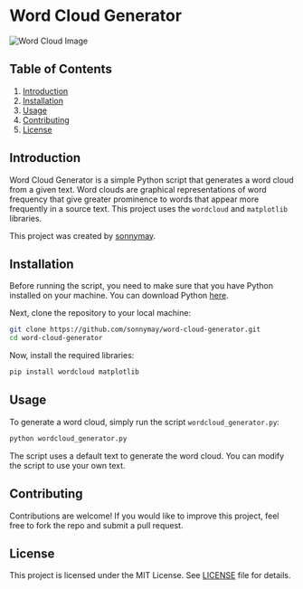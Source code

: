# Word Cloud Generator

![Word Cloud Image](./example_wordcloud.png)

## Table of Contents

1. [Introduction](#introduction)
2. [Installation](#installation)
3. [Usage](#usage)
4. [Contributing](#contributing)
5. [License](#license)

## Introduction

Word Cloud Generator is a simple Python script that generates a word cloud from a given text. Word clouds are graphical representations of word frequency that give greater prominence to words that appear more frequently in a source text. This project uses the `wordcloud` and `matplotlib` libraries.

This project was created by [sonnymay](https://github.com/sonnymay).

## Installation

Before running the script, you need to make sure that you have Python installed on your machine. You can download Python [here](https://www.python.org/downloads/).

Next, clone the repository to your local machine:

```sh
git clone https://github.com/sonnymay/word-cloud-generator.git
cd word-cloud-generator
```

Now, install the required libraries:

```sh
pip install wordcloud matplotlib
```

## Usage

To generate a word cloud, simply run the script `wordcloud_generator.py`:

```sh
python wordcloud_generator.py
```

The script uses a default text to generate the word cloud. You can modify the script to use your own text.

## Contributing

Contributions are welcome! If you would like to improve this project, feel free to fork the repo and submit a pull request. 

## License

This project is licensed under the MIT License. See [LICENSE](./LICENSE) file for details.
```

